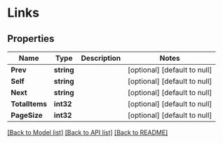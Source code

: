 # Links

## Properties
Name | Type | Description | Notes
------------ | ------------- | ------------- | -------------
**Prev** | **string** |  | [optional] [default to null]
**Self** | **string** |  | [optional] [default to null]
**Next** | **string** |  | [optional] [default to null]
**TotalItems** | **int32** |  | [optional] [default to null]
**PageSize** | **int32** |  | [optional] [default to null]

[[Back to Model list]](../README.md#documentation-for-models) [[Back to API list]](../README.md#documentation-for-api-endpoints) [[Back to README]](../README.md)

